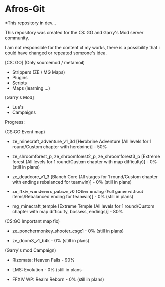# Afros-Git

*This repository in dev...

This repository was created for the CS: GO and Garry's Mod server community.

I am not responsible for the content of my works, there is a possibility that i could have changed or repeated someone's idea.

[CS: GO] (Only sourcemod / metamod)
* Strippers (ZE / MG Maps)
* Plugins
* Scripts
* Maps (learning ...)

[Garry's Mod]
* Lua's
* Campaigns


Progress:

(CS:GO Event map) 

* ze_minecraft_adventure_v1_3d [Herobrine Adventure (All levels for 1 round/Custom chapter with herobrine)] - 50%

* ze_shroomforest_p, ze_shroomforest2_p, ze_shroomforest3_p [Extreme forest (All levels for 1 round/Custom chapter with map difficulty)] - 0% (still in plans)

* ze_deadcore_v1_3 [Blanch Core (All stages for 1 round/Custom chapter with endings rebalanced for teamwin)] - 0% (still in plans)

* ze_ffxiv_wanderers_palace_v6 [Other ending (Full game without items/Rebalanced ending for teamwin)] - 0% (still in plans)

* mg_minecraft_temple [Extreme Temple (All levels for 1 round/Custom chapter with map difficulty, bossess, endings)] - 80%

(CS:GO Important map fix) 

* ze_ponchermonkey_shooter_csgo1 - 0% (still in plans)

* ze_doom3_v1_b4k - 0% (still in plans)

(Garry's mod Campaign) 

* Rizomata: Heaven Falls - 90%

* LMS: Evolution - 0% (still in plans)

* FFXIV WP: Realm Reborn - 0% (still in plans)


